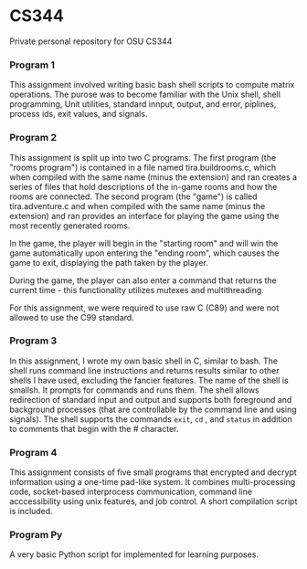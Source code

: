 # CS344
Private personal repository for OSU CS344

### Program 1
This assignment involved writing basic bash shell scripts to compute matrix operations. The purose was to become familiar with the Unix shell, shell programming, Unit utilities, standard innput, output, and error, piplines, process ids, exit values, and signals.

### Program 2
This assignment is split up into two C programs. The first program (the "rooms program") is contained in a file named tira.buildrooms.c, which when compiled with the same name (minus the extension) and ran creates a series of files that hold descriptions of the in-game rooms and how the rooms are connected. The second program (the "game") is called tira.adventure.c and when compiled with the same name (minus the extension) and ran provides an interface for playing the game using the most recently generated rooms.

In the game, the player will begin in the "starting room" and will win the game automatically upon entering the "ending room", which causes the game to exit, displaying the path taken by the player.

During the game, the player can also enter a command that returns the current time - this functionality utilizes mutexes and multithreading.

For this assignment, we were required to use raw C (C89) and were not allowed to use the C99 standard.

### Program 3
In this assignment, I wrote my own basic shell in C, similar to bash. The shell runs command line instructions and returns results similar to other shells I have used, excluding the fancier features. The name of the shell is smallsh. It prompts for commands and runs them. The shell allows redirection of standard input and output and supports both foreground and background processes (that are controllable by the command line and using signals). The shell supports the commands `exit`, `cd` , and `status` in addition to comments that begin with the # character.

### Program 4
This assignment consists of five small programs that encrypted and decrypt information using a one-time pad-like system. It combines multi-processing code, socket-based interprocess communication, command line acccessibility using unix features, and job control. A short compilation script is included.

### Program Py
A very basic Python script for implemented for learning purposes.